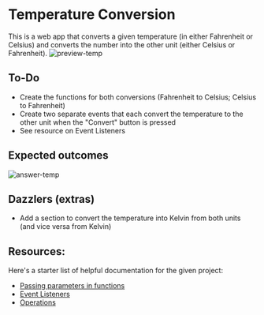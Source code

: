 # Temperature Conversion
This is a web app that converts a given temperature (in either Fahrenheit or Celsius) and converts the number into the other unit (either Celsius or Fahrenheit).
![preview-temp](images/preview1.png)

## To-Do
* Create the functions for both conversions (Fahrenheit to Celsius; Celsius to Fahrenheit)
* Create two separate events that each convert the temperature to the other unit when the "Convert" button is pressed
 * See resource on Event Listeners

## Expected outcomes
![answer-temp](images/preview2.png)

## Dazzlers (extras)
* Add a section to convert the temperature into Kelvin from both units (and vice versa from Kelvin)

## Resources:
Here's a starter list of helpful documentation for the given project: 
* [Passing parameters in functions](https://developer.mozilla.org/en-US/docs/Web/JavaScript/Guide/Functions)
* [Event Listeners](https://developer.mozilla.org/en-US/docs/Web/API/EventTarget/addEventListener)
* [Operations](https://developer.mozilla.org/en-US/docs/Web/JavaScript/Reference/Operators/Arithmetic_Operators)
